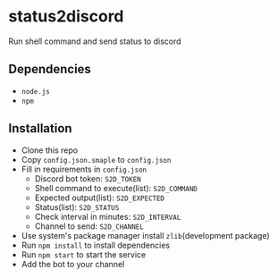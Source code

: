 # status2discord
Run shell command and send status to discord

## Dependencies
- `node.js`
- `npm`

## Installation

- Clone this repo
- Copy `config.json.smaple` to `config.json`
- Fill in requirements in `config.json`
  - Discord bot token: `S2D_TOKEN`
  - Shell command to execute(list): `S2D_COMMAND`
  - Expected output(list): `S2D_EXPECTED`
  - Status(list): `S2D_STATUS`
  - Check interval in minutes: `S2D_INTERVAL`
  - Channel to send: `S2D_CHANNEL`
- Use system's package manager install `zlib`(development package)
- Run `npm install` to install dependencies
- Run `npm start` to start the service
- Add the bot to your channel

